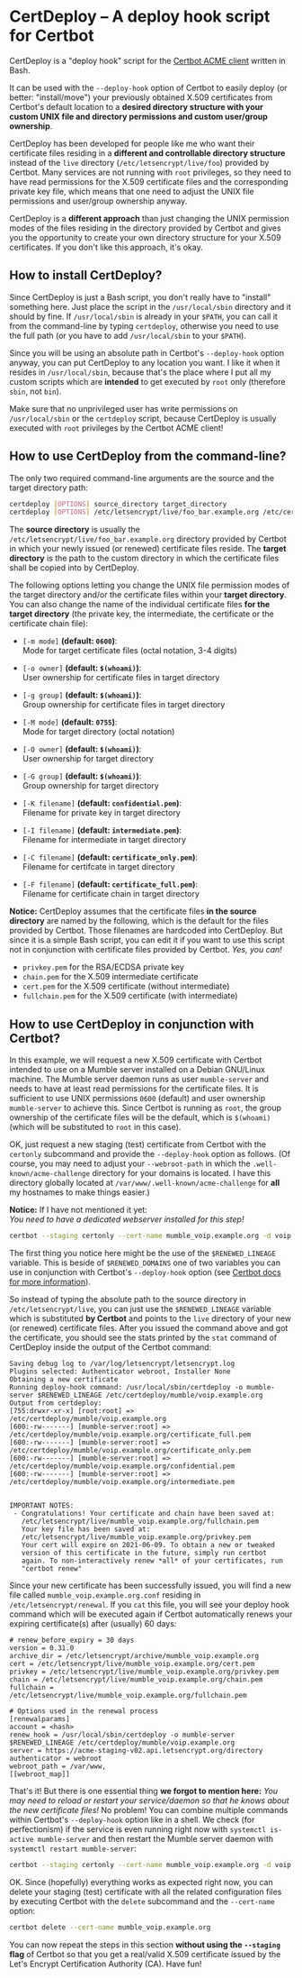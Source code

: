 # CertDeploy – A deploy hook script for Certbot
CertDeploy is a "deploy hook" script for the [Certbot ACME client](https://certbot.eff.org/) written in Bash.

It can be used with the `--deploy-hook` option of Certbot to easily deploy (or better: "install/move") your previously obtained X.509 certificates from Certbot's default location to a **desired directory structure with your custom UNIX file and directory permissions and custom user/group ownership**.

CertDeploy has been developed for people like me who want their certificate files residing in a **different and controllable directory structure** instead of the `live` directory (`/etc/letsencrypt/live/foo`) provided by Certbot. Many services are not running with `root` privileges, so they need to have read permissions for the X.509 certificate files and the corresponding private key file, which means that one need to adjust the UNIX file permissions and user/group ownership anyway.

CertDeploy is a **different approach** than just changing the UNIX permission modes of the files residing in the directory provided by Certbot and gives you the opportunity to create your own directory structure for your X.509 certificates. If you don't like this approach, it's okay.

## How to install CertDeploy?
Since CertDeploy is just a Bash script, you don't really have to "install" something here. Just place the script in the `/usr/local/sbin` directory and it should by fine. If `/usr/local/sbin` is already in your `$PATH`, you can call it from the command-line by typing `certdeploy`, otherwise you need to use the full path (or you have to add `/usr/local/sbin` to your `$PATH`).

Since you will be using an absolute path in Certbot's `--deploy-hook` option anyway, you can put CertDeploy to any location you want. I like it when it resides in `/usr/local/sbin`, because that's the place where I put all my custom scripts which are **intended** to get executed by `root` only (therefore `sbin`, not `bin`).

Make sure that no unprivileged user has write permissions on `/usr/local/sbin` or the `certdeploy` script, because CertDeploy is usually executed with `root` privileges by the Certbot ACME client!

## How to use CertDeploy from the command-line?
The only two required command-line arguments are the source and the target directory path:

~~~bash
certdeploy [OPTIONS] source_directory target_directory
certdeploy [OPTIONS] /etc/letsencrypt/live/foo_bar.example.org /etc/certdeploy/foo_bar.example.org
~~~

The **source directory** is usually the `/etc/letsencrypt/live/foo_bar.example.org` directory provided by Certbot in which your newly issued (or renewed) certificate files reside. The **target directory** is the path to the custom directory in which the certificate files shall be copied into by CertDeploy.

The following options letting you change the UNIX file permission modes of the target directory and/or the certificate files within your **target directory**. You can also change the name of the individual certificate files **for the target directory** (the private key, the intermediate, the certificate or the certificate chain file):

* `[-m mode]` **(default: `0600`)**:  
Mode for target certificate files (octal notation, 3-4 digits)

* `[-o owner]` **(default: `$(whoami)`)**:  
User ownership for certificate files in target directory

* `[-g group]` **(default: `$(whoami)`)**:  
Group ownership for certificate files in target directory

* `[-M mode]` **(default: `0755`)**:  
Mode for target directory (octal notation)

* `[-O owner]` **(default: `$(whoami)`)**:  
User ownership for target directory

* `[-G group]` **(default: `$(whoami)`)**:  
Group ownership for target directory

* `[-K filename]` **(default: `confidential.pem`)**:  
Filename for private key in target directory

* `[-I filename]` **(default: `intermediate.pem`)**:  
Filename for intermediate in target directory

* `[-C filename]` **(default: `certificate_only.pem`)**:  
Filename for certifcate in target directory

* `[-F filename]` **(default: `certificate_full.pem`)**:  
Filename for certificate chain in target directory

**Notice:** CertDeploy assumes that the certificate files **in the source directory** are named by the following, which is the default for the files provided by Certbot. Those filenames are hardcoded into CertDeploy. But since it is a simple Bash script, you can edit it if you want to use this script not in conjunction with certificate files provided by Certbot. *Yes, you can!*

* `privkey.pem` for the RSA/ECDSA private key
* `chain.pem` for the X.509 intermediate certificate
* `cert.pem` for the X.509 certificate (without intermediate)
* `fullchain.pem` for the X.509 certificate (with intermediate)

## How to use CertDeploy in conjunction with Certbot?
In this example, we will request a new X.509 certificate with Certbot intended to use on a Mumble server installed on a Debian GNU/Linux machine. The Mumble server daemon runs as user `mumble-server` and needs to have at least read permissions for the certificate files. It is sufficient to use UNIX permissions `0600` (default) and user ownership `mumble-server` to achieve this. Since Certbot is running as `root`, the group ownership of the certificate files will be the default, which is `$(whoami)` (which will be substituted to `root` in this case).

OK, just request a new staging (test) certificate from Certbot with the `certonly` subcommand and provide the `--deploy-hook` option as follows. (Of course, you may need to adjust your `--webroot-path` in which the `.well-known/acme-challenge` directory for your domains is located. I have this directory globally located at `/var/www/.well-known/acme-challenge` for **all** my hostnames to make things easier.)

**Notice:** If I have not mentioned it yet:  
*You need to have a dedicated webserver installed for this step!*

~~~bash
certbot --staging certonly --cert-name mumble_voip.example.org -d voip.example.org --webroot --webroot-path /var/www --deploy-hook '/usr/local/sbin/certdeploy -o mumble-server $RENEWED_LINEAGE /etc/certdeploy/mumble/voip.example.org'
~~~

The first thing you notice here might be the use of the `$RENEWED_LINEAGE` variable. This is beside of `$RENEWED_DOMAINS` one of two variables you can use in conjunction with Certbot's `--deploy-hook` option (see [Certbot docs for more information](https://certbot.eff.org/docs/using.html?highlight=renewed_lineage)).

So instead of typing the absolute path to the source directory in `/etc/letsencrypt/live`, you can just use the `$RENEWED_LINEAGE` variable which is substituted **by Certbot** and points to the `live` directory of your new (or renewed) certificate files. After you issued the command above and got the certificate, you should see the stats printed by the `stat` command of CertDeploy inside the output of the Certbot command:

~~~
Saving debug log to /var/log/letsencrypt/letsencrypt.log
Plugins selected: Authenticator webroot, Installer None
Obtaining a new certificate
Running deploy-hook command: /usr/local/sbin/certdeploy -o mumble-server $RENEWED_LINEAGE /etc/certdeploy/mumble/voip.example.org
Output from certdeploy:
[755:drwxr-xr-x] [root:root] => /etc/certdeploy/mumble/voip.example.org
[600:-rw-------] [mumble-server:root] => /etc/certdeploy/mumble/voip.example.org/certificate_full.pem
[600:-rw-------] [mumble-server:root] => /etc/certdeploy/mumble/voip.example.org/certificate_only.pem
[600:-rw-------] [mumble-server:root] => /etc/certdeploy/mumble/voip.example.org/confidential.pem
[600:-rw-------] [mumble-server:root] => /etc/certdeploy/mumble/voip.example.org/intermediate.pem


IMPORTANT NOTES:
 - Congratulations! Your certificate and chain have been saved at:
   /etc/letsencrypt/live/mumble_voip.example.org/fullchain.pem
   Your key file has been saved at:
   /etc/letsencrypt/live/mumble_voip.example.org/privkey.pem
   Your cert will expire on 2021-06-09. To obtain a new or tweaked
   version of this certificate in the future, simply run certbot
   again. To non-interactively renew *all* of your certificates, run
   "certbot renew"
~~~

Since your new certificate has been successfully issued, you will find a new file called `mumble_voip.example.org.conf` residing in `/etc/letsencrypt/renewal`. If you `cat` this file, you will see your deploy hook command which will be executed again if Certbot automatically renews your expiring certificate(s) after (usually) 60 days:

~~~
# renew_before_expiry = 30 days
version = 0.31.0
archive_dir = /etc/letsencrypt/archive/mumble_voip.example.org
cert = /etc/letsencrypt/live/mumble_voip.example.org/cert.pem
privkey = /etc/letsencrypt/live/mumble_voip.example.org/privkey.pem
chain = /etc/letsencrypt/live/mumble_voip.example.org/chain.pem
fullchain = /etc/letsencrypt/live/mumble_voip.example.org/fullchain.pem

# Options used in the renewal process
[renewalparams]
account = <hash>
renew_hook = /usr/local/sbin/certdeploy -o mumble-server $RENEWED_LINEAGE /etc/certdeploy/mumble/voip.example.org
server = https://acme-staging-v02.api.letsencrypt.org/directory
authenticator = webroot
webroot_path = /var/www,
[[webroot_map]]
~~~

That's it! But there is one essential thing **we forgot to mention here:** *You may need to reload or restart your service/daemon so that he knows about the new certificate files!* No problem! You can combine multiple commands within Certbot's `--deploy-hook` option like in a shell. We check (for perfectionism) if the service is even running right now with `systemctl is-active mumble-server` and then restart the Mumble server daemon with `systemctl restart mumble-server`:

~~~bash
certbot --staging certonly --cert-name mumble_voip.example.org -d voip.example.org --webroot --webroot-path /var/www --deploy-hook '/usr/local/sbin/certdeploy -o mumble-server $RENEWED_LINEAGE /etc/certdeploy/mumble/voip.example.org && systemctl is-active mumble-server && systemctl restart mumble-server'
~~~

OK. Since (hopefully) everything works as expected right now, you can delete your staging (test) certificate with all the related configuration files by executing Certbot with the `delete` subcommand and the `--cert-name` option:

~~~bash
certbot delete --cert-name mumble_voip.example.org
~~~

You can now repeat the steps in this section **without using the `--staging` flag** of Certbot so that you get a real/valid X.509 certificate issued by the Let's Encrypt Certification Authority (CA). Have fun!